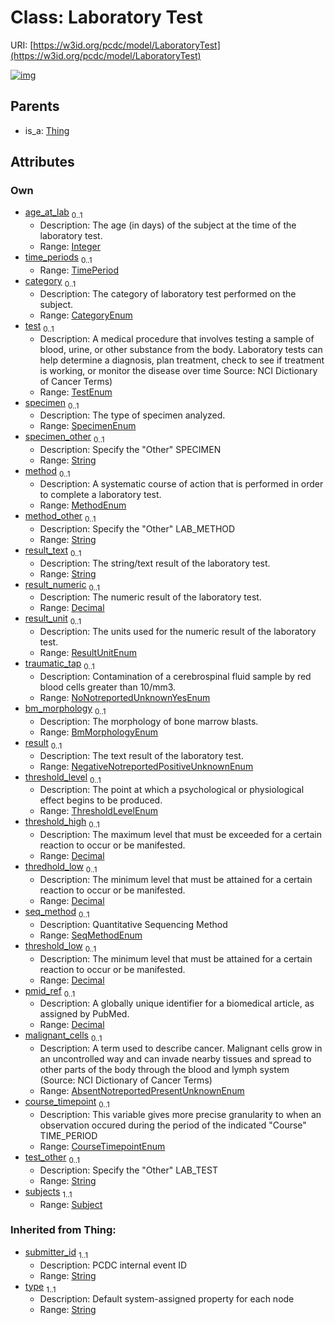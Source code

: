 
# Class: Laboratory Test




URI: [https://w3id.org/pcdc/model/LaboratoryTest](https://w3id.org/pcdc/model/LaboratoryTest)


[![img](https://yuml.me/diagram/nofunky;dir:TB/class/[TimePeriod],[Thing],[Subject],[Subject]<subjects%201..1-++[LaboratoryTest&#124;age_at_lab:integer%20%3F;category:CategoryEnum%20%3F;test:TestEnum%20%3F;specimen:SpecimenEnum%20%3F;specimen_other:string%20%3F;method:MethodEnum%20%3F;method_other:string%20%3F;result_text:string%20%3F;result_numeric:decimal%20%3F;result_unit:ResultUnitEnum%20%3F;traumatic_tap:NoNotreportedUnknownYesEnum%20%3F;bm_morphology:BmMorphologyEnum%20%3F;result:NegativeNotreportedPositiveUnknownEnum%20%3F;threshold_level:ThresholdLevelEnum%20%3F;threshold_high:decimal%20%3F;thredhold_low:decimal%20%3F;seq_method:SeqMethodEnum%20%3F;threshold_low:decimal%20%3F;pmid_ref:decimal%20%3F;malignant_cells:AbsentNotreportedPresentUnknownEnum%20%3F;course_timepoint:CourseTimepointEnum%20%3F;test_other:string%20%3F;submitter_id(i):string;type(i):string],[TimePeriod]<time_periods%200..1-++[LaboratoryTest],[Thing]^-[LaboratoryTest])](https://yuml.me/diagram/nofunky;dir:TB/class/[TimePeriod],[Thing],[Subject],[Subject]<subjects%201..1-++[LaboratoryTest&#124;age_at_lab:integer%20%3F;category:CategoryEnum%20%3F;test:TestEnum%20%3F;specimen:SpecimenEnum%20%3F;specimen_other:string%20%3F;method:MethodEnum%20%3F;method_other:string%20%3F;result_text:string%20%3F;result_numeric:decimal%20%3F;result_unit:ResultUnitEnum%20%3F;traumatic_tap:NoNotreportedUnknownYesEnum%20%3F;bm_morphology:BmMorphologyEnum%20%3F;result:NegativeNotreportedPositiveUnknownEnum%20%3F;threshold_level:ThresholdLevelEnum%20%3F;threshold_high:decimal%20%3F;thredhold_low:decimal%20%3F;seq_method:SeqMethodEnum%20%3F;threshold_low:decimal%20%3F;pmid_ref:decimal%20%3F;malignant_cells:AbsentNotreportedPresentUnknownEnum%20%3F;course_timepoint:CourseTimepointEnum%20%3F;test_other:string%20%3F;submitter_id(i):string;type(i):string],[TimePeriod]<time_periods%200..1-++[LaboratoryTest],[Thing]^-[LaboratoryTest])

## Parents

 *  is_a: [Thing](Thing.md)

## Attributes


### Own

 * [age_at_lab](age_at_lab.md)  <sub>0..1</sub>
     * Description: The age (in days) of the subject at the time of the laboratory test.
     * Range: [Integer](types/Integer.md)
 * [time_periods](time_periods.md)  <sub>0..1</sub>
     * Range: [TimePeriod](TimePeriod.md)
 * [category](category.md)  <sub>0..1</sub>
     * Description: The category of laboratory test performed on the subject.
     * Range: [CategoryEnum](CategoryEnum.md)
 * [test](test.md)  <sub>0..1</sub>
     * Description: A medical procedure that involves testing a sample of blood, urine, or other substance from the body. Laboratory tests can help determine a diagnosis, plan treatment, check to see if treatment is working, or monitor the disease over time Source: NCI Dictionary of Cancer Terms)
     * Range: [TestEnum](TestEnum.md)
 * [specimen](specimen.md)  <sub>0..1</sub>
     * Description: The type of specimen analyzed.
     * Range: [SpecimenEnum](SpecimenEnum.md)
 * [specimen_other](specimen_other.md)  <sub>0..1</sub>
     * Description: Specify the "Other" SPECIMEN
     * Range: [String](types/String.md)
 * [method](method.md)  <sub>0..1</sub>
     * Description: A systematic course of action that is performed in order to complete a laboratory test.
     * Range: [MethodEnum](MethodEnum.md)
 * [method_other](method_other.md)  <sub>0..1</sub>
     * Description: Specify the "Other" LAB_METHOD
     * Range: [String](types/String.md)
 * [result_text](result_text.md)  <sub>0..1</sub>
     * Description: The string/text result of the laboratory test.
     * Range: [String](types/String.md)
 * [result_numeric](result_numeric.md)  <sub>0..1</sub>
     * Description: The numeric result of the laboratory test.
     * Range: [Decimal](types/Decimal.md)
 * [result_unit](result_unit.md)  <sub>0..1</sub>
     * Description: The units used for the numeric result of the laboratory test.
     * Range: [ResultUnitEnum](ResultUnitEnum.md)
 * [traumatic_tap](traumatic_tap.md)  <sub>0..1</sub>
     * Description: Contamination of a cerebrospinal fluid sample by red blood cells greater than 10/mm3.
     * Range: [NoNotreportedUnknownYesEnum](NoNotreportedUnknownYesEnum.md)
 * [bm_morphology](bm_morphology.md)  <sub>0..1</sub>
     * Description: The morphology of bone marrow blasts.
     * Range: [BmMorphologyEnum](BmMorphologyEnum.md)
 * [result](result.md)  <sub>0..1</sub>
     * Description: The text result of the laboratory test.
     * Range: [NegativeNotreportedPositiveUnknownEnum](NegativeNotreportedPositiveUnknownEnum.md)
 * [threshold_level](threshold_level.md)  <sub>0..1</sub>
     * Description: The point at which a psychological or physiological effect begins to be produced.
     * Range: [ThresholdLevelEnum](ThresholdLevelEnum.md)
 * [threshold_high](threshold_high.md)  <sub>0..1</sub>
     * Description: The maximum level that must be exceeded for a certain reaction to occur or be manifested.
     * Range: [Decimal](types/Decimal.md)
 * [thredhold_low](thredhold_low.md)  <sub>0..1</sub>
     * Description: The minimum level that must be attained for a certain reaction to occur or be manifested.
     * Range: [Decimal](types/Decimal.md)
 * [seq_method](seq_method.md)  <sub>0..1</sub>
     * Description: Quantitative Sequencing Method
     * Range: [SeqMethodEnum](SeqMethodEnum.md)
 * [threshold_low](threshold_low.md)  <sub>0..1</sub>
     * Description: The minimum level that must be attained for a certain reaction to occur or be manifested.
     * Range: [Decimal](types/Decimal.md)
 * [pmid_ref](pmid_ref.md)  <sub>0..1</sub>
     * Description: A globally unique identifier for a biomedical article, as assigned by PubMed.
     * Range: [Decimal](types/Decimal.md)
 * [malignant_cells](malignant_cells.md)  <sub>0..1</sub>
     * Description: A term used to describe cancer. Malignant cells grow in an uncontrolled way and can invade nearby tissues and spread to other parts of the body through the blood and lymph system (Source: NCI Dictionary of Cancer Terms)
     * Range: [AbsentNotreportedPresentUnknownEnum](AbsentNotreportedPresentUnknownEnum.md)
 * [course_timepoint](course_timepoint.md)  <sub>0..1</sub>
     * Description: This variable gives more precise granularity to when an observation occured during the period of the indicated "Course" TIME_PERIOD
     * Range: [CourseTimepointEnum](CourseTimepointEnum.md)
 * [test_other](test_other.md)  <sub>0..1</sub>
     * Description: Specify the "Other" LAB_TEST
     * Range: [String](types/String.md)
 * [subjects](subjects.md)  <sub>1..1</sub>
     * Range: [Subject](Subject.md)

### Inherited from Thing:

 * [submitter_id](submitter_id.md)  <sub>1..1</sub>
     * Description: PCDC internal event ID
     * Range: [String](types/String.md)
 * [type](type.md)  <sub>1..1</sub>
     * Description: Default system-assigned property for each node
     * Range: [String](types/String.md)
